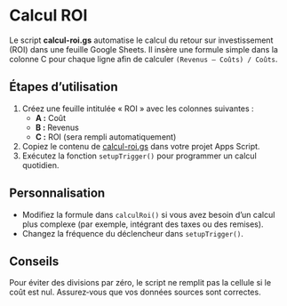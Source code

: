# Calcul ROI

Le script **calcul-roi.gs** automatise le calcul du retour sur investissement (ROI) dans une feuille Google Sheets. Il insère une formule simple dans la colonne C pour chaque ligne afin de calculer `(Revenus – Coûts) / Coûts`.

## Étapes d’utilisation

1. Créez une feuille intitulée « ROI » avec les colonnes suivantes :
   - **A :** Coût
   - **B :** Revenus
   - **C :** ROI (sera rempli automatiquement)
2. Copiez le contenu de [calcul-roi.gs](../scripts/calcul-roi.gs) dans votre projet Apps Script.
3. Exécutez la fonction `setupTrigger()` pour programmer un calcul quotidien.

## Personnalisation

- Modifiez la formule dans `calculRoi()` si vous avez besoin d’un calcul plus complexe (par exemple, intégrant des taxes ou des remises).
- Changez la fréquence du déclencheur dans `setupTrigger()`.

## Conseils

Pour éviter des divisions par zéro, le script ne remplit pas la cellule si le coût est nul. Assurez‑vous que vos données sources sont correctes.
